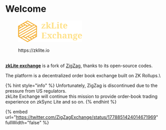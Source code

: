 # Welcome

<div align="left">

<figure><img src=".gitbook/assets/logo_wide.png" alt="" width="200"><figcaption><p>https://zklite.io</p></figcaption></figure>

</div>

\
[**zkLite exchange**](https://zklite.io) is a fork of [ZigZag](https://zigzag.exchange), thanks to its open-source codes.

The platform is a decentralized order book exchange built on ZK Rollups.\


{% hint style="info" %}
Unfortunately, ZigZag is discontinued due to the pressure from US regulators. \
zkLite Exchange will continue this mission to provide order-book trading experience on zkSync Lite and so on.
{% endhint %}

{% embed url="https://twitter.com/ZigZagExchange/status/1778851424014671969" fullWidth="false" %}
